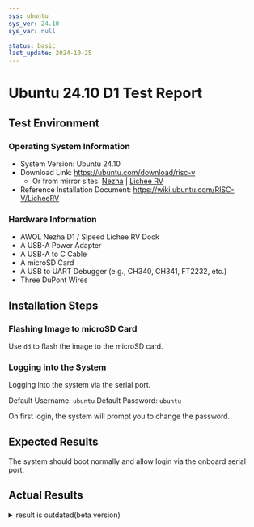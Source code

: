 ```yaml
---
sys: ubuntu
sys_ver: 24.10
sys_var: null

status: basic
last_update: 2024-10-25
---
```


# Ubuntu 24.10 D1 Test Report

## Test Environment

### Operating System Information

- System Version: Ubuntu 24.10
- Download Link: https://ubuntu.com/download/risc-v
    - Or from mirror sites: [Nezha](https://mirror.tuna.tsinghua.edu.cn/ubuntu-cdimage/releases/24.10/release/ubuntu-24.10-preinstalled-server-riscv64%2Bnezha.img.xz) | [Lichee RV](https://mirror.tuna.tsinghua.edu.cn/ubuntu-cdimage/releases/24.10/release/ubuntu-24.10-preinstalled-server-riscv64%2Blicheerv.img.xz)
- Reference Installation Document: https://wiki.ubuntu.com/RISC-V/LicheeRV

### Hardware Information

- AWOL Nezha D1 / Sipeed Lichee RV Dock
- A USB-A Power Adapter
- A USB-A to C Cable
- A microSD Card
- A USB to UART Debugger (e.g., CH340, CH341, FT2232, etc.)
- Three DuPont Wires

## Installation Steps

### Flashing Image to microSD Card

Use `dd` to flash the image to the microSD card.

### Logging into the System

Logging into the system via the serial port.

Default Username: `ubuntu`
Default Password: `ubuntu`

On first login, the system will prompt you to change the password.

## Expected Results

The system should boot normally and allow login via the onboard serial port.

## Actual Results
<details>
<summary>result is outdated(beta version)</summary>
The system booted successfully and login via the onboard serial port was also successful.

### Boot Log

```log

New password: 
Retype new password: 
uname -a && echo pFANgBWl 
Welcome to Ubuntu Oracular Oriole (development branch) (GNU/Linux 6.8.0-31-generic riscv64)

 * Documentation:  https://help.ubuntu.com
 * Management:     https://landscape.canonical.com
 * Support:        https://ubuntu.com/pro

 System information as of Thu Sep 19 03:13:06 UTC 2024

  System load:    1.15      Processes:             27
  Usage of /home: unknown   Users logged in:       0
  Memory usage:   5%        IPv4 address for eth0: 10.10.10.2
  Swap usage:     0%

0 updates can be applied immediately.



The programs included with the Ubuntu system are free software;
the exact distribution terms for each program are described in the
individual files in /usr/share/doc/*/copyright.

Ubuntu comes with ABSOLUTELY NO WARRANTY, to the extent permitted by
applicable law.

To run a command as administrator (user "root"), use "sudo <command>".
See "man sudo_root" for details.

ubuntu@ubuntu:~$ uname -a && echo pFANgBWl 

Linux ubuntu 6.8.0-31-generic #31.1-Ubuntu SMP PREEMPT_DYNAMIC Sun Apr 21 01:12:53 UTC 2024 riscv64 riscv64 riscv64 GNU/Linux
pFANgBWl
ubuntu@ubuntu:~$ cat /etc/os-release && echo 6wiXKfwS 

PRETTY_NAME="Ubuntu Oracular Oriole (development branch)"
NAME="Ubuntu"
VERSION_ID="24.10"
VERSION="24.10 (Oracular Oriole)"
VERSION_CODENAME=oracular
ID=ubuntu
ID_LIKE=debian
HOME_URL="https://www.ubuntu.com/"
SUPPORT_URL="https://help.ubuntu.com/"
BUG_REPORT_URL="https://bugs.launchpad.net/ubuntu/"
PRIVACY_POLICY_URL="https://www.ubuntu.com/legal/terms-and-policies/privacy-policy"
UBUNTU_CODENAME=oracular
LOGO=ubuntu-logo
6wiXKfwS
ubuntu@ubuntu:~$ cat /proc/cpuinfo && echo zaKdnCxp 

processor	: 0
hart		: 0
isa		: rv64imafdc_zicntr_zicsr_zifencei_zihpm
mmu		: sv39
uarch		: thead,c906
mvendorid	: 0x5b7
marchid		: 0x0
mimpid		: 0x0
hart isa	: rv64imafdc_zicntr_zicsr_zifencei_zihpm

zaKdnCxp
ubuntu@ubuntu:~$ 
```

Screen recording (from flashing the image to logging into the system):

[![asciicast](https://asciinema.org/a/r9ivCdzlZAGbyuz1SjpnZEJx3.svg)](https://asciinema.org/a/r9ivCdzlZAGbyuz1SjpnZEJx3)

## Test Criteria

Successful: The actual result matches the expected result.

Failed: The actual result does not match the expected result.

## Test Conclusion

Test successful.
</details>
